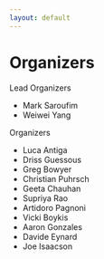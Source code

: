 ```yaml
---
layout: default
---
```


# Organizers

Lead Organizers
* Mark Saroufim
* Weiwei Yang

Organizers
* Luca Antiga
* Driss Guessous
* Greg Bowyer
* Christian Puhrsch
* Geeta Chauhan
* Supriya Rao
* Artidoro Pagnoni
* Vicki Boykis
* Aaron Gonzales
* Davide Eynard
* Joe Isaacson
